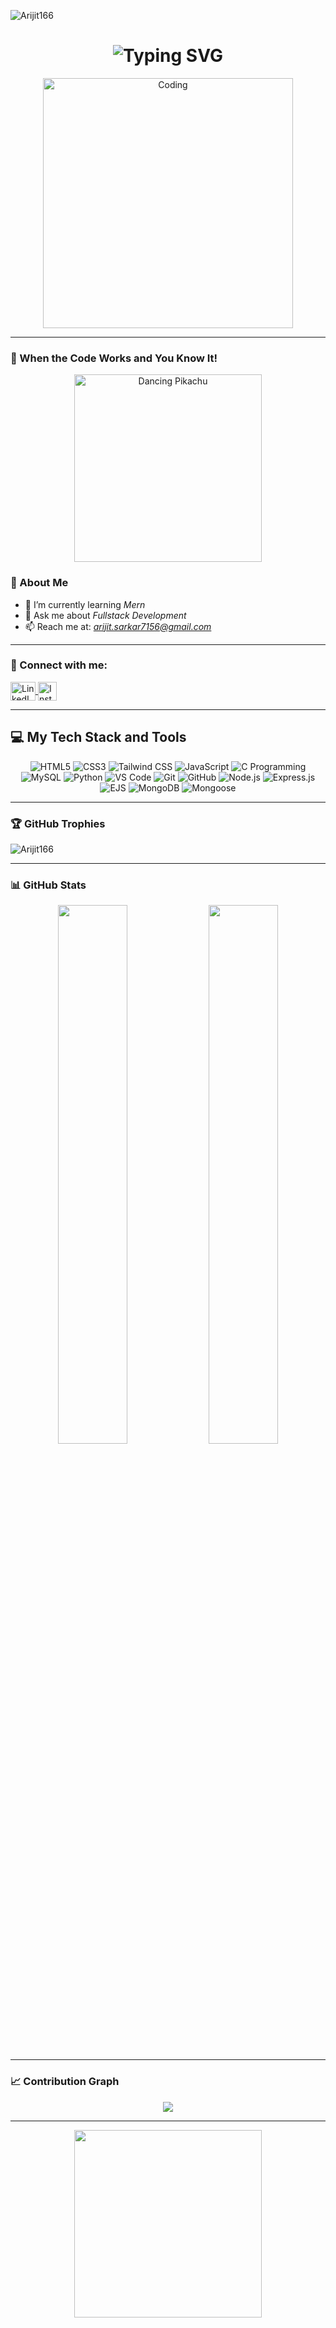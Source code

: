 <p align="left"> 
  <img src="https://komarev.com/ghpvc/?username=Arijit166&label=Profile%20views&color=0e75b6&style=flat" alt="Arijit166" />
</p>

<h1 align="center">
  <img src="https://readme-typing-svg.demolab.com?font=Fira+Code&weight=600&size=30&duration=3000&pause=1000&color=00FF00&center=true&vCenter=true&width=500&height=50&lines=%F0%9F%91%8B+Hey+developers!;I'm+Arijit+Sarkar" alt="Typing SVG" />
</h1>

<p align="center">
  <img alt="Coding" width="400" src="https://gifdb.com/images/high/animated-man-computer-coding-nae6mec378lsg1i3.webp">
</p>

---

### 🕺 When the Code Works and You Know It!

<p align="center">
  <img src="https://media.giphy.com/media/Wj7lNjMNDxSmc/giphy.gif" width="300" alt="Dancing Pikachu" />
</p>

### 🌱 About Me

- 🌱 I’m currently learning *Mern*
- 💬 Ask me about *Fullstack Development*
- 📫 Reach me at: *arijit.sarkar7156@gmail.com*

---

### 🤝 Connect with me:

<p align="left">
  <a href="https://www.linkedin.com/in/arijit-sarkar-57738a354/" target="blank">
    <img align="center" src="https://raw.githubusercontent.com/rahuldkjain/github-profile-readme-generator/master/src/images/icons/Social/linked-in-alt.svg" alt="LinkedIn" height="30" width="40" />
  </a>
  <a href="https://www.instagram.com/arijit_sarkar07?igsh=bnQ4MGZ2ajYxb2sz" target="blank">
    <img align="center" src="https://upload.wikimedia.org/wikipedia/commons/thumb/e/e7/Instagram_logo_2016.svg/768px-Instagram_logo_2016.svg.png" alt="Instagram" height="30" width="30"/>
  </a>
</p>

---

## 💻 My Tech Stack and Tools

<div align="center">
  <img src="https://img.shields.io/badge/HTML5-E34F26?style=flat&logo=html5&logoColor=white" alt="HTML5" />
  <img src="https://img.shields.io/badge/CSS3-1572B6?style=flat&logo=css3&logoColor=white" alt="CSS3" />
  <img src="https://img.shields.io/badge/Tailwind_CSS-38B2AC?style=flat&logo=tailwind-css&logoColor=white" alt="Tailwind CSS" />
  <img src="https://img.shields.io/badge/JavaScript-F7DF1E?style=flat&logo=javascript&logoColor=black" alt="JavaScript" />
  <img src="https://img.shields.io/badge/C-00599C?style=flat&logo=c&logoColor=white" alt="C Programming" />
  <img src="https://img.shields.io/badge/MySQL-4479A1?style=flat&logo=mysql&logoColor=white" alt="MySQL" />
  <img src="https://img.shields.io/badge/Python-3776AB?style=flat&logo=python&logoColor=white" alt="Python" />
  <img src="https://img.shields.io/badge/VS_Code-007ACC?style=flat&logo=visual-studio-code&logoColor=white" alt="VS Code" />
  <img src="https://img.shields.io/badge/Git-F05032?style=flat&logo=git&logoColor=white" alt="Git" />
  <img src="https://img.shields.io/badge/GitHub-181717?style=flat&logo=github&logoColor=white" alt="GitHub" />
  <img src="https://img.shields.io/badge/Node.js-339933?style=flat&logo=node.js&logoColor=white" alt="Node.js" />
  <img src="https://img.shields.io/badge/Express.js-000000?style=flat&logo=express&logoColor=white" alt="Express.js" />
  <img src="https://img.shields.io/badge/EJS-232F3E?style=flat&logo=javascript&logoColor=white" alt="EJS" />
  <img src="https://img.shields.io/badge/MongoDB-47A248?style=flat&logo=mongodb&logoColor=white" alt="MongoDB" />
  <img src="https://img.shields.io/badge/Mongoose-880000?style=flat&logo=mongoose&logoColor=white" alt="Mongoose" />
</div>


---

### 🏆 GitHub Trophies

<p align="left"><img src="https://github-trophies.vercel.app/?username=Arijit166&theme=radical" alt="Arijit166" />
</p>

---

### 📊 GitHub Stats

<p align="center">
  <img width="47%" src="https://github-readme-stats.vercel.app/api?username=Arijit166&show_icons=true&count_private=true&theme=radical" />
  <img width="47%" src="https://github-readme-stats.vercel.app/api/top-langs/?username=Arijit166&layout=compact&theme=highcontrast" />
</p>

---

### 📈 Contribution Graph

<p align="center">
  <img src="https://github-readme-activity-graph.vercel.app/graph?username=Arijit166&theme=react-dark" />
</p>

---


<p align="center">
  <img src="https://media.giphy.com/media/3o85xwxr06YNoFdSbm/giphy.gif" width="300">
</p>

